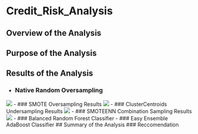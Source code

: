 # Credit_Risk_Analysis
## Overview of the Analysis
## Purpose of the Analysis
## Results of the Analysis
- ### Native Random Oversampling
<img src="Resources/.png">
- ### SMOTE Oversampling Results
<img src="Resources/.png">
- ### ClusterCentroids Undersampling Results
<img src="Resources/count.png">
- ### SMOTEENN Combination Sampling Results
<img src="Resources/count.png">
- ### Balanced Random Forest Classifier
- ### Easy Ensemble AdaBoost Classifier
## Summary of the Analysis
### Reccomendation

